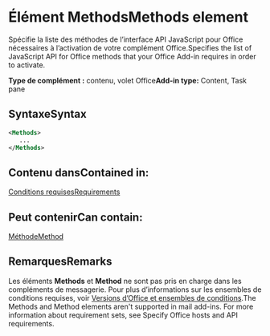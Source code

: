 # <a name="methods-element"></a><span data-ttu-id="56192-101">Élément Methods</span><span class="sxs-lookup"><span data-stu-id="56192-101">Methods element</span></span>

<span data-ttu-id="56192-102">Spécifie la liste des méthodes de l’interface API JavaScript pour Office nécessaires à l’activation de votre complément Office.</span><span class="sxs-lookup"><span data-stu-id="56192-102">Specifies the list of JavaScript API for Office methods that your Office Add-in requires in order to activate.</span></span>

<span data-ttu-id="56192-103">**Type de complément :** contenu, volet Office</span><span class="sxs-lookup"><span data-stu-id="56192-103">**Add-in type:** Content, Task pane</span></span>

## <a name="syntax"></a><span data-ttu-id="56192-104">Syntaxe</span><span class="sxs-lookup"><span data-stu-id="56192-104">Syntax</span></span>

```XML
<Methods>
   ...
</Methods>
```

## <a name="contained-in"></a><span data-ttu-id="56192-105">Contenu dans</span><span class="sxs-lookup"><span data-stu-id="56192-105">Contained in:</span></span>

[<span data-ttu-id="56192-106">Conditions requises</span><span class="sxs-lookup"><span data-stu-id="56192-106">Requirements</span></span>](requirements.md)

## <a name="can-contain"></a><span data-ttu-id="56192-107">Peut contenir</span><span class="sxs-lookup"><span data-stu-id="56192-107">Can contain:</span></span>

[<span data-ttu-id="56192-108">Méthode</span><span class="sxs-lookup"><span data-stu-id="56192-108">Method</span></span>](method.md)

## <a name="remarks"></a><span data-ttu-id="56192-109">Remarques</span><span class="sxs-lookup"><span data-stu-id="56192-109">Remarks</span></span>

<span data-ttu-id="56192-110">Les éléments **Methods** et **Method** ne sont pas pris en charge dans les compléments de messagerie. Pour plus d’informations sur les ensembles de conditions requises, voir [Versions d’Office et ensembles de conditions](https://docs.microsoft.com/office/dev/add-ins/develop/office-versions-and-requirement-sets).</span><span class="sxs-lookup"><span data-stu-id="56192-110">The  Methods and Method elements aren't supported in mail add-ins. For more information about requirement sets, see Specify Office hosts and API requirements.</span></span>

